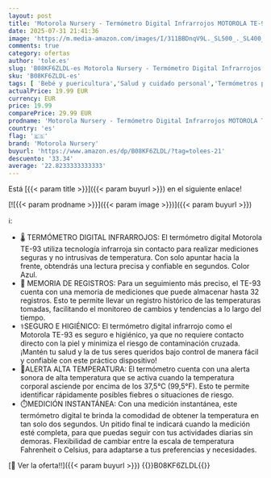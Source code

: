 ```yaml
---
layout: post
title: 'Motorola Nursery - Termómetro Digital Infrarrojos MOTOROLA TE-93 – Tecnología Infrarroja Sin Contacto – Fácil de Usar y Lectura Rápida – Termómetro Ideal Para Bebé – Color Azul'
date: 2025-07-31 21:41:36
image: 'https://m.media-amazon.com/images/I/311BBDnqV9L._SL500_._SL400_.jpg'
comments: true
category: ofertas
author: 'tole.es'
slug: 'B08KF6ZLDL-es Motorola Nursery - Termómetro Digital Infrarrojos MOTOROLA...'
sku: 'B08KF6ZLDL-es'
tags: [ 'Bebé y puericultura','Salud y cuidado personal','Termómetros para bebé','bebé','motorola nursery','🇪🇸', ]
actualPrice: 19.99 EUR
currency: EUR
price: 19.99
comparePrice: 29.99 EUR
prodname: 'Motorola Nursery - Termómetro Digital Infrarrojos MOTOROLA TE-93 – Tecnología Infrarroja Sin Contacto – Fácil de Usar y Lectura Rápida – Termómetro Ideal Para Bebé – Color Azul'
country: 'es'
flag: '🇪🇸'
brand: 'Motorola Nursery'
buyurl: 'https://www.amazon.es/dp/B08KF6ZLDL/?tag=tolees-21'
descuento: '33.34'
average: '22.8233333333333'
---
```


Está [{{< param title >}}]({{< param buyurl >}}) en el siguiente enlace!

[![{{< param prodname >}}]({{< param image >}})]({{< param buyurl >}})

ℹ️:

- 🌡️ TERMÓMETRO DIGITAL INFRARROJOS: El termómetro digital Motorola TE-93 utiliza tecnología infrarroja sin contacto para realizar mediciones seguras y no intrusivas de temperatura. Con solo apuntar hacia la frente, obtendrás una lectura precisa y confiable en segundos. Color Azul.
- 💾 MEMORIA DE REGISTROS: Para un seguimiento más preciso, el TE-93 cuenta con una memoria de mediciones que puede almacenar hasta 32 registros. Esto te permite llevar un registro histórico de las temperaturas tomadas, facilitando el monitoreo de cambios y tendencias a lo largo del tiempo.
- ⚕️SEGURO E HIGIÉNICO: El termómetro digital infrarrojo como el Motorola TE-93 es seguro e higiénico, ya que no requiere contacto directo con la piel y minimiza el riesgo de contaminación cruzada. ¡Mantén tu salud y la de tus seres queridos bajo control de manera fácil y confiable con este práctico dispositivo!
- 🚨ALERTA ALTA TEMPERATURA: El termómetro cuenta con una alerta sonora de alta temperatura que se activa cuando la temperatura corporal asciende por encima de los 37,5°C (99,5°F). Esto te permite identificar rápidamente posibles fiebres o situaciones de riesgo.
- ⏱️MEDICIÓN INSTANTÁNEA: Con una medición instantánea, este termómetro digital te brinda la comodidad de obtener la temperatura en tan solo dos segundos. Un pitido final te indicará cuando la medición esté completa, para que puedas seguir con tus actividades diarias sin demoras. Flexibilidad de cambiar entre la escala de temperatura Fahrenheit o Celsius, para adaptarse a tus preferencias y necesidades.

[🛒 Ver la oferta!!]({{< param buyurl >}})
{{<world>}}B08KF6ZLDL{{</world>}}
